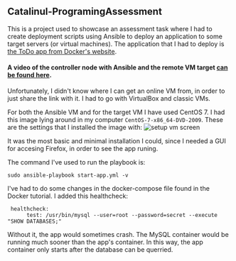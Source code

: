 ## Catalinul-ProgramingAssessment

This is a project used to showcase an assessment task where I had to create deployment scripts using Ansible to deploy an application to some target servers (or virtual
machines). The application that I had to deploy is [the ToDo app from Docker's website](https://docs.docker.com/get-started/02_our_app/). 


#### **A video** of the controller node with Ansible and the remote VM target **[can be found here](https://youtu.be/5JlXS67otDc)**. 

Unfortunately, I didn't know where I can get an online VM from, in order to just share the link with it. I had to go with VirtualBox and classic VMs.

For both the Ansible VM and for the target VM I have used CentOS 7. I had this image lying around in my computer `CentOS-7-x86_64-DVD-2009`.
These are the settings that I installed the image with:
![setup vm screen](https://user-images.githubusercontent.com/22594116/223818846-cfac55ab-7197-431c-b877-fc4e863a9006.png)

It was the most basic and minimal installation I could, since I needed a GUI for accesing Firefox, in order to see the app runing.

The command I've used to run the playbook is:

```
sudo ansible-playbook start-app.yml -v
```


I've had to do some changes in the docker-compose file found in the Docker tutorial. I added this healthcheck:
```
 healthcheck:
      test: /usr/bin/mysql --user=root --password=secret --execute "SHOW DATABASES;"
 ```
 Without it, the app would sometimes crash. The MySQL container would be running much sooner than the app's container. In this way, the app container only starts after the database can be querried.






